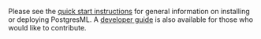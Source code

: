 Please see the [quick start instructions](https://postgresml.org/guides/setup/quick_start_with_docker/) for general information on installing or deploying PostgresML. A [developer guide](https://postgresml.org/guides/development/overview/) is also available for those who would like to contribute.
